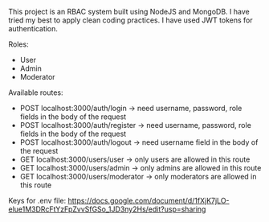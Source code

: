 This project is an RBAC system built using NodeJS and MongoDB. I have tried my best to apply clean coding practices. I have used JWT tokens for authentication.

Roles:
* User
* Admin
* Moderator

Available routes:
* POST localhost:3000/auth/login                -> need username, password, role fields in the body of the request
* POST localhost:3000/auth/register             -> need username, password, role fields in the body of the request
* POST localhost:3000/auth/logout               -> need username field in the body of the request
* GET localhost:3000/users/user                 -> only users are allowed in this route
* GET localhost:3000/users/admin                -> only admins are allowed in this route
* GET localhost:3000/users/moderator            -> only moderators are allowed in this route

Keys for .env file: https://docs.google.com/document/d/1fXjK7jLO-elue1M3DRcFtYzFpZvvSfGSo_1JD3ny2Hs/edit?usp=sharing
